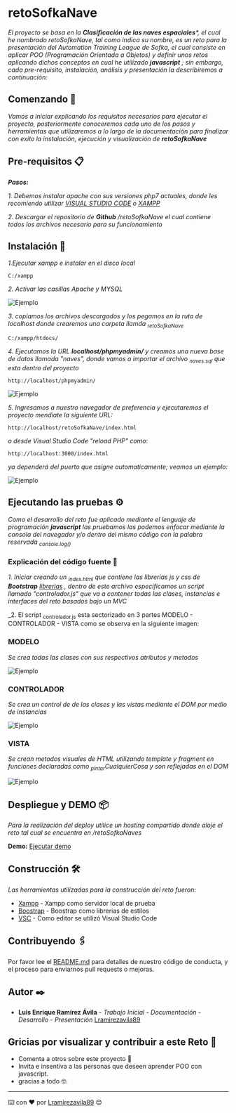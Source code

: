 # retoSofkaNave
_El proyecto se basa en la **Clasificación de las naves espaciales***, el cual he nombrado retoSofkaNave, tal como indica su nombre, es un reto para la presentación del Automation Training League de Sofka, el cual consiste en aplicar POO (Programación Orientada a Objetos)  y definir unos retos aplicando dichos conceptos en cual he utilizado **javascript** ; sin embargo, cada pre-requisito, instalación, análisis y presentación la describiremos a continuación:_

## Comenzando 🚀

_Vamos a iniciar  explicando los requisitos necesarios para ejecutar el proyecto, posteriormente conoceremos cada uno de los pasos y herramientas que utilizaremos a lo largo de la documentación para finalizar con exito la instalación, ejecución y visualización de **retoSofkaNave**_


## Pre-requisitos 📋

_***Pasos:***_

_1. Debemos instalar apache con sus versiones php7 actuales, donde les recomiendo utilizar [VISUAL STUDIO CODE](https://code.visualstudio.com/) o [XAMPP](https://www.apachefriends.org/es/index.html)_

_2. Descargar el repositorio de **Github** /retoSofkaNave el cual contiene todos los archivos necesario para su funcionamiento_


## Instalación 🔧

_1.Ejecutar xampp e instalar en el disco local_

```
C:/xampp
```

_2. Activar las casillas Apache y MYSQL_

![Ejemplo](https://milenaavilezodontologa.com/retoSofkaNaves/vista/img/1.png)

_3. copiamos los archivos descargados y los pegamos en la ruta de localhost donde crearemos una carpeta llamda <sub>retoSofkaNave</sub>_

```
C:/xampp/htdocs/
```

_4. Ejecutamos la URL **localhost/phpmyadmin/** y creamos una nueva base de datos llamada "naves", donde vamos a importar el archivo <sub>naves.sql</sub> que esta dentro del proyecto_

```
http://localhost/phpmyadmin/
```

![Ejemplo](https://milenaavilezodontologa.com/retoSofkaNaves/vista/img/3.png)

_5. Ingresamos a nuestro navegador de preferencia y ejecutaremos el proyecto mendiate la siguiente URL:_

```
http://localhost/retoSofkaNave/index.html
```
_o desde Visual Studio Code "reload PHP" como:_

```
http://localhost:3000/index.html
```
_ya dependerá del puerto que asigne automaticamente; veamos un ejemplo:_

![Ejemplo](https://milenaavilezodontologa.com/retoSofkaNaves/vista/img/2.png)


## Ejecutando las pruebas ⚙️

_Como el desarrollo del reto fue aplicado mediante el lenguaje de programación **javascript** las pruebamos las podemos enfocar mediante la consola del navegador y/o dentro del mismo código con la palabra reservada <sub>console.log()</sub>_

### Explicación del código fuente 🔩

_1. Iniciar creando un <sub>index.html</sub> que contiene las librerias js y css de **Bootstrap** [librerias](https://getbootstrap.com/) , dentro de este archivo especificamos un script llamado "controlador.js" que va a contener todas las clases, instancias e interfaces del reto basados bajo un MVC_

_2. El script <sub>controlador.js</sub> esta sectorizado en 3 partes MODELO - CONTROLADOR  - VISTA como se observa en la siguiente imagen:

### MODELO

_Se crea todas las clases con sus respectivos atributos y metodos_

![Ejemplo](https://milenaavilezodontologa.com/retoSofkaNaves/vista/img/4.png)

### CONTROLADOR

_Se crea un control de de las clases y las vistas mediante el DOM por medio de instancias_

![Ejemplo](https://milenaavilezodontologa.com/retoSofkaNaves/vista/img/5.png)

### VISTA

_Se crean metodos visuales de HTML utilizando template y fragment en funciones declaradas como <sub>pintar</sub>CualquierCosa y son reflejadas en el DOM_

![Ejemplo](https://milenaavilezodontologa.com/retoSofkaNaves/vista/img/6.png)

## Despliegue y DEMO 📦

_Para la realización del deploy utilice un hosting compartido donde aloje el reto tal cual se encuentra en /retoSofkaNaves_

**Demo:** [Ejecutar demo](https://milenaavilezodontologa.com/retoSofkaNaves/)

## Construcción 🛠️

_Las herramientas utilizadas para la construcción del reto fueron:_

* [Xampp](https://www.apachefriends.org/es/index.html) - Xampp como servidor local de prueba
* [Boostrap](https://getbootstrap.com/) - Boostrap como librerias de estilos 
* [VSC](https://code.visualstudio.com/) - Como editor se utilizó Visual Studio Code

## Contribuyendo 🖇️

Por favor lee el [README.md](https://github.com/Lramirezavila89/retoSofkaNave/blob/main/README.md) para detalles de nuestro código de conducta, y el proceso para enviarnos pull requests o mejoras.




## Autor ✒️

* **Luis Enrique Ramírez Ávila** - *Trabajo Inicial*  - *Documentación*  - *Desarrollo* - *Presentación*  [Lramirezavila89](https://github.com/Lramirezavila89)

## Gricias por visualizar y contribuir a este Reto 🎁
* Comenta a otros sobre este proyecto 📢
* Invita e insentiva a las personas que deseen aprender POO con javascript. 
* gracias a todo 🤓.



---
⌨️ con ❤️ por [Lramirezavila89](https://github.com/Lramirezavila89) 😊
